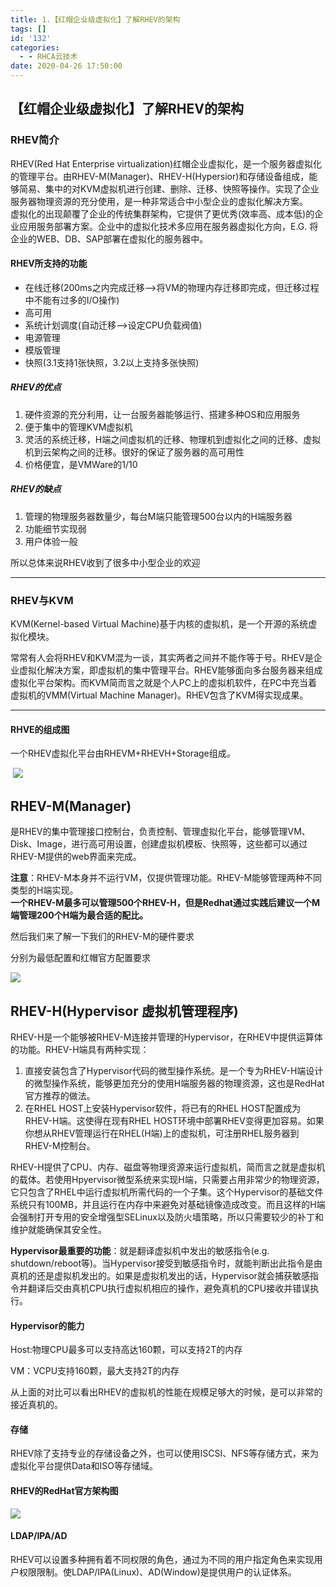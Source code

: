 ```yaml
---
title: 1.【红帽企业级虚拟化】了解RHEV的架构
tags: []
id: '132'
categories:
  - - RHCA云技术
date: 2020-04-26 17:50:00
---
```


## 【红帽企业级虚拟化】了解RHEV的架构

### RHEV简介

RHEV(Red Hat Enterprise virtualization)红帽企业虚拟化，是一个服务器虚拟化的管理平台。由RHEV-M(Manager)、RHEV-H(Hypersior)和存储设备组成，能够简易、集中的对KVM虚拟机进行创建、删除、迁移、快照等操作。实现了企业服务器物理资源的充分使用，是一种非常适合中小型企业的虚拟化解决方案。  
虚拟化的出现颠覆了企业的传统集群架构，它提供了更优秀(效率高、成本低)的企业应用服务部署方案。企业中的虚拟化技术多应用在服务器虚拟化方向，E.G. 将企业的WEB、DB、SAP部署在虚拟化的服务器中。

#### RHEV所支持的功能

*   在线迁移(200ms之内完成迁移–>将VM的物理内存迁移即完成，但迁移过程中不能有过多的I/O操作)
*   高可用
*   系统计划调度(自动迁移–>设定CPU负载阀值)
*   电源管理
*   模版管理
*   快照(3.1支持1张快照，3.2以上支持多张快照)

##### RHEV的优点

1.  硬件资源的充分利用，让一台服务器能够运行、搭建多种OS和应用服务
2.  便于集中的管理KVM虚拟机
3.  灵活的系统迁移，H端之间虚拟机的迁移、物理机到虚拟化之间的迁移、虚拟机到云架构之间的迁移。很好的保证了服务器的高可用性
4.  价格便宜，是VMWare的1/10

##### RHEV的缺点

1.  管理的物理服务器数量少，每台M端只能管理500台以内的H端服务器
2.  功能细节实现弱
3.  用户体验一般

所以总体来说RHEV收到了很多中小型企业的欢迎

* * *

### RHEV与KVM

KVM(Kernel-based Virtual Machine)基于内核的虚拟机，是一个开源的系统虚拟化模块。

常常有人会将RHEV和KVM混为一谈，其实两者之间并不能作等于号。RHEV是企业虚拟化解决方案，即虚拟机的集中管理平台。RHEV能够面向多台服务器来组成虚拟化平台架构。而KVM简而言之就是个人PC上的虚拟机软件，在PC中充当着虚拟机的VMM(Virtual Machine Manager)。RHEV包含了KVM得实现成果。

* * *

#### RHVE的组成图

一个RHEV虚拟化平台由RHEVM+RHEVH+Storage组成。

​ ![](https://imgkr.cn-bj.ufileos.com/da6f1d80-1177-4151-bc3c-9732c362e8ae.png)

## RHEV-M(Manager)

是RHEV的集中管理接口控制台，负责控制、管理虚拟化平台，能够管理VM、Disk、Image，进行高可用设置，创建虚拟机模板、快照等，这些都可以通过RHEV-M提供的web界面来完成。

**注意**：RHEV-M本身并不运行VM，仅提供管理功能。RHEV-M能够管理两种不同类型的H端实现。  
**一个RHEV-M最多可以管理500个RHEV-H，但是Redhat通过实践后建议一个M端管理200个H端为最合适的配比。**

然后我们来了解一下我们的RHEV-M的硬件要求

分别为最低配置和红帽官方配置要求

![](https://imgkr.cn-bj.ufileos.com/751a90fb-40a1-4426-99d0-7b21055debc0.png)

## RHEV-H(Hypervisor 虚拟机管理程序)

RHEV-H是一个能够被RHEV-M连接并管理的Hypervisor，在RHEV中提供运算体的功能。RHEV-H端具有两种实现：

1.  直接安装包含了Hypervisor代码的微型操作系统。是一个专为RHEV-H端设计的微型操作系统，能够更加充分的使用H端服务器的物理资源，这也是RedHat官方推荐的做法。
2.  在RHEL HOST上安装Hypervisor软件，将已有的RHEL HOST配置成为RHEV-H端。这使得在现有RHEL HOST环境中部署RHEV变得更加容易。如果你想从RHEV管理运行在RHEL(H端)上的虚拟机，可注册RHEL服务器到RHEV-M控制台。

RHEV-H提供了CPU、内存、磁盘等物理资源来运行虚拟机，简而言之就是虚拟机的载体。若使用Hpyervisor微型系统来实现H端，只需要占用非常少的物理资源，它只包含了RHEL中运行虚拟机所需代码的一个子集。这个Hypervisor的基础文件系统只有100MB，并且运行在内存中来避免对基础镜像造成改变。而且这样的H端会强制打开专用的安全增强型SELinux以及防火墙策略，所以只需要较少的补丁和维护就能确保其安全性。

**Hypervisor最重要的功能**：就是翻译虚拟机中发出的敏感指令(e.g. shutdown/reboot等)。当Hypervisor接受到敏感指令时，就能判断出此指令是由真机的还是虚拟机发出的。如果是虚拟机发出的话，Hypervisor就会捕获敏感指令并翻译后交由真机CPU执行虚拟机相应的操作，避免真机的CPU接收并错误执行。

#### Hypervisor的能力

Host:物理CPU最多可以支持高达160颗，可以支持2T的内存

VM：VCPU支持160颗，最大支持2T的内存

从上面的对比可以看出RHEV的虚拟机的性能在规模足够大的时候，是可以非常的接近真机的。

#### 存储

RHEV除了支持专业的存储设备之外，也可以使用ISCSI、NFS等存储方式，来为虚拟化平台提供Data和ISO等存储域。

#### RHEV的RedHat官方架构图

![](https://imgkr.cn-bj.ufileos.com/1eb7c7c8-1333-44c0-b241-1c3a627f4672.png)

#### LDAP/IPA/AD

RHEV可以设置多种拥有着不同权限的角色，通过为不同的用户指定角色来实现用户权限限制。使LDAP/IPA(Linux)、AD(Window)是提供用户的认证体系。